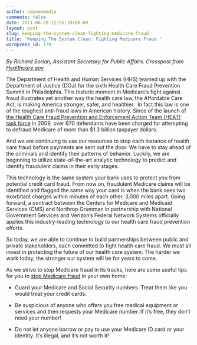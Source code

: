 ```yaml
---
author: cmsnewmedia
comments: false
date: 2011-06-20 12:55:10+00:00
layout: post
slug: keeping-the-system-clean-fighting-medicare-fraud
title: 'Keeping The System Clean: Fighting Medicare Fraud '
wordpress_id: 179
---
```




_By Richard Sorian, Assistant Secretary for Public Affairs. Crosspost from [Healthcare.gov](http://www.healthcare.gov/news/blog/stopmedicarefraud06172011.html)_








The Department of Health and Human Services (HHS) teamed up with the Department of Justice (DOJ) for the sixth Health Care Fraud Prevention Summit in Philadelphia. This historic moment in Medicare’s fight against fraud illustrates yet another way the health care law, the Affordable Care Act, is making America stronger, safer, and healthier.  In fact this law is one of the toughest anti-fraud laws in American history. Since of the launch of [the Health Care Fraud Prevention and Enforcement Action Team (HEAT) task force](http://www.stopmedicarefraud.gov/heattaskforce/index.html) in 2009, over 670 defendants have been charged for attempting to defraud Medicare of more than $1.3 billion taxpayer dollars.

And we are continuing to use our resources to stop each instance of health care fraud before payments are sent out the door. We have to stay ahead of the criminals and identify their patterns of behavior. Luckily, we are beginning to utilize state-of-the-art analytic technology to predict and identify fraudulent claims in their early stages.

This technology is the same system your bank uses to protect you from potential credit card fraud. From now on, fraudulent Medicare claims will be identified and flagged the same way your card is when the bank sees two exorbitant charges within minutes of each other, 3,000 miles apart. Going forward, a contract between the Centers for Medicare and Medicaid Services (CMS) and Northrop Grumman in partnership with National Government Services and Verizon’s Federal Network Systems officially applies this industry-leading technology to our health care fraud prevention efforts.

So today, we are able to continue to build partnerships between public and private stakeholders, each committed to fight health care fraud. We must all invest in protecting the future of our health care system. The harder we work today, the stronger our system will be for years to come.

As we strive to stop Medicare fraud in its tracks, here are some useful tips for you to [stop Medicare fraud](http://www.stopmedicarefraud.gov/) in your own home:



	
  * Guard your Medicare and Social Security numbers. Treat them like you would treat your credit cards.

	
  * Be suspicious of anyone who offers you free medical equipment or services and then requests your Medicare number. If it’s free, they don’t need your number!

	
  * Do not let anyone borrow or pay to use your Medicare ID card or your identity. It’s illegal, and it’s not worth it!



